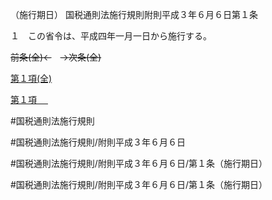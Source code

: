 （施行期日）
国税通則法施行規則附則平成３年６月６日第１条

１　この省令は、平成四年一月一日から施行する。

~~前条(全)←~~　~~→次条(全)~~

[第１項(全)](国税通則法施行規則附則平成３年６月６日第１条第１項_.md)  

[第１項 　 ](国税通則法施行規則附則平成３年６月６日第１条第１項.md)  

#国税通則法施行規則

#国税通則法施行規則/附則平成３年６月６日

#国税通則法施行規則/附則平成３年６月６日/第１条（施行期日）

#国税通則法施行規則/附則平成３年６月６日/第１条（施行期日）

